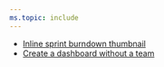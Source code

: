 ```yaml
---
ms.topic: include
---
```


- [Inline sprint burndown thumbnail](#inline-sprint-burndown-thumbnail)
- [Create a dashboard without a team](#create-a-dashboard-without-a-team)
